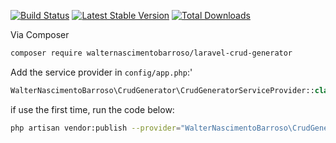 [![Build Status](https://travis-ci.org/walternascimentobarroso/laravel-crud-generator.svg?branch=develop)](https://travis-ci.org/walternascimentobarroso/laravel-crud-generator)
[![Latest Stable Version](https://poser.pugx.org/walternascimentobarroso/laravel-crud-generator/v/stable.png)](https://packagist.org/packages/walternascimentobarroso/laravel-crud-generator) 
[![Total Downloads](https://poser.pugx.org/walternascimentobarroso/laravel-crud-generator/downloads.png)](https://packagist.org/packages/walternascimentobarroso/laravel-crud-generator)

Via Composer

```bash
composer require walternascimentobarroso/laravel-crud-generator 
```

Add the service provider in `config/app.php`:'

```php
WalterNascimentoBarroso\CrudGenerator\CrudGeneratorServiceProvider::class,
```

if use the first time, run the code below:

```bash
php artisan vendor:publish --provider="WalterNascimentoBarroso\CrudGenerator\CrudGeneratorServiceProvider"
```
